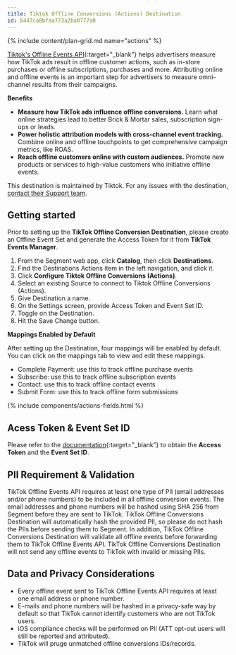 ```yaml
---
title: Tiktok Offline Conversions (Actions) Destination
id: 6447ca8bfaa773a2ba0777a0
---
```


{% include content/plan-grid.md name="actions" %}

[Tiktok's Offline Events API](https://ads.tiktok.com/marketing_api/docs?id=1758049779688450){:target="_blank”} helps advertisers measure how TikTok ads result in offline customer actions, such as in-store purchases or offline subscriptions, purchases and more. Attributing online and offline events is an important step for advertisers to measure omni-channel results from their campaigns. 

**Benefits**
- **Measure how TikTok ads influence offline conversions.** Learn what online strategies lead to better Brick & Mortar sales, subscription sign-ups or leads. 
- **Power holistic attribution models with cross-channel event tracking.** Combine online and offline touchpoints to get comprehensive campaign metrics, like ROAS.
- **Reach offline customers online with custom audiences.** Promote new products or services to high-value customers who initiative offline events.


This destination is maintained by Tiktok. For any issues with the destination, [contact their Support team](mailto:segmenteng@bytedance.com).

## Getting started

Prior to setting up the **TikTok Offline Conversion Destination**, please create an Offline Event Set and generate the Access Token for it from **TikTok Events Manager**.

1. From the Segment web app, click **Catalog**, then click **Destinations**.
2. Find the Destinations Actions item in the left navigation, and click it.
3. Click **Configure Tiktok Offline Conversions (Actions)**.
4. Select an existing Source to connect to Tiktok Offline Conversions (Actions).
5. Give Destination a name.
6. On the Settings screen, provide Access Token and Event Set ID.
7. Toggle on the Destination.
8. Hit the Save Change button.

**Mappings Enabled by Default**

After setting up the Destination, four mappings will be enabled by default. You can click on the mappings tab to view and edit these mappings.

- Complete Payment: use this to track offline purchase events
- Subscribe: use this to track offline subscription events
- Contact: use this to track offline contact events
- Submit Form: use this to track offline form submissions

{% include components/actions-fields.html %}

## Acess Token & Event Set ID
Please refer to the [documentation](https://ads.tiktok.com/marketing_api/docs?id=1758051319816193){:target="_blank”} to obtain the **Access Token** and the **Event Set ID**.

## PII Requirement & Validation
TikTok Offline Events API requires at least one type of PII (email addresses and/or phone numbers) to be included in all offline conversion events. The email addresses and phone numbers will be hashed using SHA 256 from Segment before they are sent to TikTok. TikTok Offline Conversions Destination will automatically hash the provided PII, so please do not hash the PIIs before sending them to Segment. In addition, TikTok Offline Conversions Destination will validate all offline events before forwarding them to TikTok Offline Events API. TikTok Offline Conversions Destination will not send any offline events to TikTok with invalid or missing PIIs.

## Data and Privacy Considerations
- Every offline event sent to TikTok Offline Events API requires at least one email address or phone number.
- E-mails and phone numbers will be hashed in a privacy-safe way by default so that TikTok cannot identify customers who are not TikTok users.
- iOS compliance checks will be performed on PII (ATT opt-out users will still be reported and attributed).
- TikTok will pruge unmatched offline conversions IDs/records.

